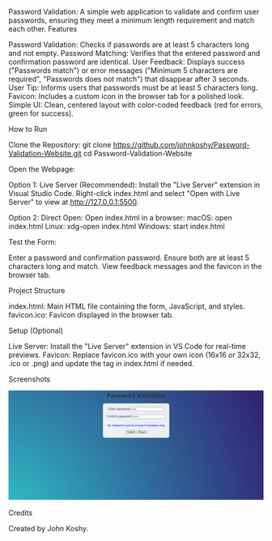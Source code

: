 Password Validation: A simple web application to validate and confirm user passwords, ensuring they meet a minimum length requirement and match each other.
Features

Password Validation: Checks if passwords are at least 5 characters long and not empty.
Password Matching: Verifies that the entered password and confirmation password are identical.
User Feedback: Displays success ("Passwords match") or error messages ("Minimum 5 characters are required", "Passwords does not match") that disappear after 3 seconds.
User Tip: Informs users that passwords must be at least 5 characters long.
Favicon: Includes a custom icon in the browser tab for a polished look.
Simple UI: Clean, centered layout with color-coded feedback (red for errors, green for success).

How to Run

Clone the Repository:
git clone https://github.com/johnkoshy/Password-Validation-Website.git
cd Password-Validation-Website

Open the Webpage:

Option 1: Live Server (Recommended):
Install the "Live Server" extension in Visual Studio Code.
Right-click index.html and select "Open with Live Server" to view at http://127.0.0.1:5500.

Option 2: Direct Open:
Open index.html in a browser:
macOS: open index.html
Linux: xdg-open index.html
Windows: start index.html

Test the Form:

Enter a password and confirmation password.
Ensure both are at least 5 characters long and match.
View feedback messages and the favicon in the browser tab.

Project Structure

index.html: Main HTML file containing the form, JavaScript, and styles.
favicon.ico: Favicon displayed in the browser tab.

Setup (Optional)

Live Server: Install the "Live Server" extension in VS Code for real-time previews.
Favicon: Replace favicon.ico with your own icon (16x16 or 32x32, .ico or .png) and update the <link> tag in index.html if needed.

Screenshots

![Password Validation Screenshot](screenshot.png)

Credits

Created by John Koshy.
